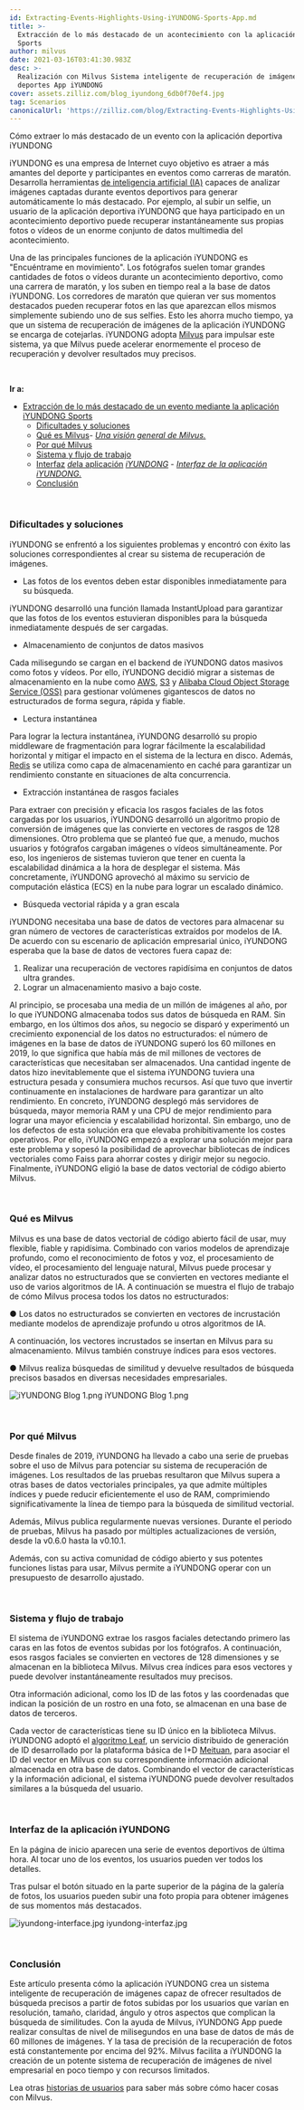 ```yaml
---
id: Extracting-Events-Highlights-Using-iYUNDONG-Sports-App.md
title: >-
  Extracción de lo más destacado de un acontecimiento con la aplicación iYUNDONG
  Sports
author: milvus
date: 2021-03-16T03:41:30.983Z
desc: >-
  Realización con Milvus Sistema inteligente de recuperación de imágenes para
  deportes App iYUNDONG
cover: assets.zilliz.com/blog_iyundong_6db0f70ef4.jpg
tag: Scenarios
canonicalUrl: 'https://zilliz.com/blog/Extracting-Events-Highlights-Using-iYUNDONG-Sports-App'
---
```

<custom-h1>Cómo extraer lo más destacado de un evento con la aplicación deportiva iYUNDONG</custom-h1><p>iYUNDONG es una empresa de Internet cuyo objetivo es atraer a más amantes del deporte y participantes en eventos como carreras de maratón. Desarrolla herramientas <a href="https://en.wikipedia.org/wiki/Artificial_intelligence">de inteligencia artificial (IA)</a> capaces de analizar imágenes captadas durante eventos deportivos para generar automáticamente lo más destacado. Por ejemplo, al subir un selfie, un usuario de la aplicación deportiva iYUNDONG que haya participado en un acontecimiento deportivo puede recuperar instantáneamente sus propias fotos o vídeos de un enorme conjunto de datos multimedia del acontecimiento.</p>
<p>Una de las principales funciones de la aplicación iYUNDONG es "Encuéntrame en movimiento".  Los fotógrafos suelen tomar grandes cantidades de fotos o vídeos durante un acontecimiento deportivo, como una carrera de maratón, y los suben en tiempo real a la base de datos iYUNDONG. Los corredores de maratón que quieran ver sus momentos destacados pueden recuperar fotos en las que aparezcan ellos mismos simplemente subiendo uno de sus selfies. Esto les ahorra mucho tiempo, ya que un sistema de recuperación de imágenes de la aplicación iYUNDONG se encarga de cotejarlas. iYUNDONG adopta <a href="https://milvus.io/">Milvus</a> para impulsar este sistema, ya que Milvus puede acelerar enormemente el proceso de recuperación y devolver resultados muy precisos.</p>
<p><br/></p>
<p><strong>Ir a:</strong></p>
<ul>
<li><a href="#extracting-event-highlights-using-iyundong-sports-app">Extracción de lo más destacado de un evento mediante la aplicación iYUNDONG Sports</a><ul>
<li><a href="#difficulties-and-solutions">Dificultades y soluciones</a></li>
<li><a href="#what-is-milvus">Qué es Milvus</a>- <a href="#an-overview-of-milvus"><em>Una visión general de Milvus.</em></a></li>
<li><a href="#why-milvus">Por qué Milvus</a></li>
<li><a href="#system-and-workflow">Sistema y flujo de trabajo</a></li>
<li><a href="#iyundong-app-interface">Interfaz</a> <a href="#iyundong-app-interface-1"><em>de</em></a><a href="#iyundong-app-interface">la aplicación</a> <a href="#iyundong-app-interface-1"><em>iYUNDONG</em></a> - <a href="#iyundong-app-interface-1"><em>Interfaz de la aplicación iYUNDONG.</em></a></li>
<li><a href="#conclusion">Conclusión</a></li>
</ul></li>
</ul>
<p><br/></p>
<h3 id="Difficulties-and-solutions" class="common-anchor-header">Dificultades y soluciones</h3><p>iYUNDONG se enfrentó a los siguientes problemas y encontró con éxito las soluciones correspondientes al crear su sistema de recuperación de imágenes.</p>
<ul>
<li>Las fotos de los eventos deben estar disponibles inmediatamente para su búsqueda.</li>
</ul>
<p>iYUNDONG desarrolló una función llamada InstantUpload para garantizar que las fotos de los eventos estuvieran disponibles para la búsqueda inmediatamente después de ser cargadas.</p>
<ul>
<li>Almacenamiento de conjuntos de datos masivos</li>
</ul>
<p>Cada milisegundo se cargan en el backend de iYUNDONG datos masivos como fotos y vídeos. Por ello, iYUNDONG decidió migrar a sistemas de almacenamiento en la nube como <a href="https://aws.amazon.com/">AWS</a>, <a href="https://aws.amazon.com/s3/?nc1=h_ls">S3</a> y <a href="https://www.alibabacloud.com/product/oss">Alibaba Cloud Object Storage Service (OSS)</a> para gestionar volúmenes gigantescos de datos no estructurados de forma segura, rápida y fiable.</p>
<ul>
<li>Lectura instantánea</li>
</ul>
<p>Para lograr la lectura instantánea, iYUNDONG desarrolló su propio middleware de fragmentación para lograr fácilmente la escalabilidad horizontal y mitigar el impacto en el sistema de la lectura en disco. Además, <a href="https://redis.io/">Redis</a> se utiliza como capa de almacenamiento en caché para garantizar un rendimiento constante en situaciones de alta concurrencia.</p>
<ul>
<li>Extracción instantánea de rasgos faciales</li>
</ul>
<p>Para extraer con precisión y eficacia los rasgos faciales de las fotos cargadas por los usuarios, iYUNDONG desarrolló un algoritmo propio de conversión de imágenes que las convierte en vectores de rasgos de 128 dimensiones. Otro problema que se planteó fue que, a menudo, muchos usuarios y fotógrafos cargaban imágenes o vídeos simultáneamente. Por eso, los ingenieros de sistemas tuvieron que tener en cuenta la escalabilidad dinámica a la hora de desplegar el sistema. Más concretamente, iYUNDONG aprovechó al máximo su servicio de computación elástica (ECS) en la nube para lograr un escalado dinámico.</p>
<ul>
<li>Búsqueda vectorial rápida y a gran escala</li>
</ul>
<p>iYUNDONG necesitaba una base de datos de vectores para almacenar su gran número de vectores de características extraídos por modelos de IA. De acuerdo con su escenario de aplicación empresarial único, iYUNDONG esperaba que la base de datos de vectores fuera capaz de:</p>
<ol>
<li>Realizar una recuperación de vectores rapidísima en conjuntos de datos ultra grandes.</li>
<li>Lograr un almacenamiento masivo a bajo coste.</li>
</ol>
<p>Al principio, se procesaba una media de un millón de imágenes al año, por lo que iYUNDONG almacenaba todos sus datos de búsqueda en RAM. Sin embargo, en los últimos dos años, su negocio se disparó y experimentó un crecimiento exponencial de los datos no estructurados: el número de imágenes en la base de datos de iYUNDONG superó los 60 millones en 2019, lo que significa que había más de mil millones de vectores de características que necesitaban ser almacenados. Una cantidad ingente de datos hizo inevitablemente que el sistema iYUNDONG tuviera una estructura pesada y consumiera muchos recursos. Así que tuvo que invertir continuamente en instalaciones de hardware para garantizar un alto rendimiento. En concreto, iYUNDONG desplegó más servidores de búsqueda, mayor memoria RAM y una CPU de mejor rendimiento para lograr una mayor eficiencia y escalabilidad horizontal. Sin embargo, uno de los defectos de esta solución era que elevaba prohibitivamente los costes operativos. Por ello, iYUNDONG empezó a explorar una solución mejor para este problema y sopesó la posibilidad de aprovechar bibliotecas de índices vectoriales como Faiss para ahorrar costes y dirigir mejor su negocio. Finalmente, iYUNDONG eligió la base de datos vectorial de código abierto Milvus.</p>
<p><br/></p>
<h3 id="What-is-Milvus" class="common-anchor-header">Qué es Milvus</h3><p>Milvus es una base de datos vectorial de código abierto fácil de usar, muy flexible, fiable y rapidísima. Combinado con varios modelos de aprendizaje profundo, como el reconocimiento de fotos y voz, el procesamiento de vídeo, el procesamiento del lenguaje natural, Milvus puede procesar y analizar datos no estructurados que se convierten en vectores mediante el uso de varios algoritmos de IA. A continuación se muestra el flujo de trabajo de cómo Milvus procesa todos los datos no estructurados:</p>
<p>● Los datos no estructurados se convierten en vectores de incrustación mediante modelos de aprendizaje profundo u otros algoritmos de IA.</p>
<p>A continuación, los vectores incrustados se insertan en Milvus para su almacenamiento. Milvus también construye índices para esos vectores.</p>
<p>● Milvus realiza búsquedas de similitud y devuelve resultados de búsqueda precisos basados en diversas necesidades empresariales.</p>
<p>
  
   <span class="img-wrapper"> <img translate="no" src="https://assets.zilliz.com/i_YUNDONG_Blog_1_d8abe065ae.png" alt="iYUNDONG Blog 1.png" class="doc-image" id="iyundong-blog-1.png" />
   </span> <span class="img-wrapper"> <span>iYUNDONG Blog 1.png</span> </span></p>
<p><br/></p>
<h3 id="Why-Milvus" class="common-anchor-header">Por qué Milvus</h3><p>Desde finales de 2019, iYUNDONG ha llevado a cabo una serie de pruebas sobre el uso de Milvus para potenciar su sistema de recuperación de imágenes. Los resultados de las pruebas resultaron que Milvus supera a otras bases de datos vectoriales principales, ya que admite múltiples índices y puede reducir eficientemente el uso de RAM, comprimiendo significativamente la línea de tiempo para la búsqueda de similitud vectorial.</p>
<p>Además, Milvus publica regularmente nuevas versiones. Durante el periodo de pruebas, Milvus ha pasado por múltiples actualizaciones de versión, desde la v0.6.0 hasta la v0.10.1.</p>
<p>Además, con su activa comunidad de código abierto y sus potentes funciones listas para usar, Milvus permite a iYUNDONG operar con un presupuesto de desarrollo ajustado.</p>
<p><br/></p>
<h3 id="System-and-Workflow" class="common-anchor-header">Sistema y flujo de trabajo</h3><p>El sistema de iYUNDONG extrae los rasgos faciales detectando primero las caras en las fotos de eventos subidas por los fotógrafos. A continuación, esos rasgos faciales se convierten en vectores de 128 dimensiones y se almacenan en la biblioteca Milvus. Milvus crea índices para esos vectores y puede devolver instantáneamente resultados muy precisos.</p>
<p>Otra información adicional, como los ID de las fotos y las coordenadas que indican la posición de un rostro en una foto, se almacenan en una base de datos de terceros.</p>
<p>Cada vector de características tiene su ID único en la biblioteca Milvus. iYUNDONG adoptó el <a href="https://github.com/Meituan-Dianping/Leaf">algoritmo Leaf</a>, un servicio distribuido de generación de ID desarrollado por la plataforma básica de I+D <a href="https://about.meituan.com/en">Meituan</a>, para asociar el ID del vector en Milvus con su correspondiente información adicional almacenada en otra base de datos. Combinando el vector de características y la información adicional, el sistema iYUNDONG puede devolver resultados similares a la búsqueda del usuario.</p>
<p><br/></p>
<h3 id="iYUNDONG-App-Interface" class="common-anchor-header">Interfaz de la aplicación iYUNDONG</h3><p>En la página de inicio aparecen una serie de eventos deportivos de última hora. Al tocar uno de los eventos, los usuarios pueden ver todos los detalles.</p>
<p>Tras pulsar el botón situado en la parte superior de la página de la galería de fotos, los usuarios pueden subir una foto propia para obtener imágenes de sus momentos más destacados.</p>
<p>
  
   <span class="img-wrapper"> <img translate="no" src="https://assets.zilliz.com/iyundong_interface_3da684d206.jpg" alt="iyundong-interface.jpg" class="doc-image" id="iyundong-interface.jpg" />
   </span> <span class="img-wrapper"> <span>iyundong-interfaz.jpg</span> </span></p>
<p><br/></p>
<h3 id="Conclusion" class="common-anchor-header">Conclusión</h3><p>Este artículo presenta cómo la aplicación iYUNDONG crea un sistema inteligente de recuperación de imágenes capaz de ofrecer resultados de búsqueda precisos a partir de fotos subidas por los usuarios que varían en resolución, tamaño, claridad, ángulo y otros aspectos que complican la búsqueda de similitudes. Con la ayuda de Milvus, iYUNDONG App puede realizar consultas de nivel de milisegundos en una base de datos de más de 60 millones de imágenes. Y la tasa de precisión de la recuperación de fotos está constantemente por encima del 92%. Milvus facilita a iYUNDONG la creación de un potente sistema de recuperación de imágenes de nivel empresarial en poco tiempo y con recursos limitados.</p>
<p>Lea otras <a href="https://zilliz.com/user-stories">historias de usuarios</a> para saber más sobre cómo hacer cosas con Milvus.</p>
